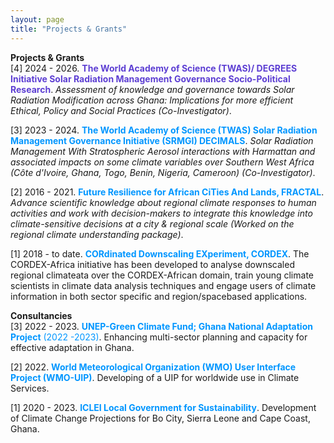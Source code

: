 ```yaml
---
layout: page
title: "Projects & Grants"
---
```


**Projects & Grants** <br />
[4] 2024 - 2026. <span style="color:#5D3FD3;">**The World Academy of Science (TWAS)/ DEGREES Initiative Solar Radiation Management Governance Socio-Political Research**</span>. *Assessment of knowledge and governance towards Solar Radiation Modification across Ghana: Implications for more efficient Ethical, Policy and Social Practices (Co-Investigator)*.

[3] 2023 - 2024. <span style="color:#0096FF;">**The World Academy of Science (TWAS) Solar Radiation Management Governance Initiative (SRMGI) DECIMALS**</span>. *Solar Radiation Management With Stratospheric Aerosol interactions with Harmattan and associated impacts on some climate variables over Southern West Africa (Côte d'Ivoire, Ghana, Togo, Benin, Nigeria, Cameroon) (Co-Investigator)*.

[2] 2016 - 2021. <span style="color:#0096FF;">**Future Resilience for African CiTies And Lands, FRACTAL**</span>. *Advance scientific knowledge about regional climate responses to human activities and work with decision-makers to integrate this knowledge into climate-sensitive decisions at a city & regional scale (Worked on the regional climate understanding package)*.

[1] 2018 - to date. <span style="color:#0096FF;">**CORdinated Downscaling EXperiment, CORDEX**</span>. The CORDEX-Africa initiative has been developed to analyse downscaled regional climateata over the CORDEX-African domain, train young climate scientists in climate data analysis techniques and engage users of climate information in both sector specific and region/spacebased applications.

**Consultancies** <br />
[3] 2022 - 2023. <span style="color:#0096FF;">**UNEP-Green Climate Fund; Ghana National Adaptation Project** (2022 -2023)</span>. Enhancing multi-sector planning and capacity for effective adaptation in Ghana.

[2] 2022. <span style="color:#0096FF;">**World Meteorological Organization (WMO) User Interface Project (WMO-UIP)**</span>. Developing of a UIP for worldwide use in Climate Services.

[1] 2020 - 2023. <span style="color:#0096FF;">**ICLEI Local Government for Sustainability**</span>. Development of Climate Change Projections for Bo City, Sierra Leone and Cape Coast, Ghana.
